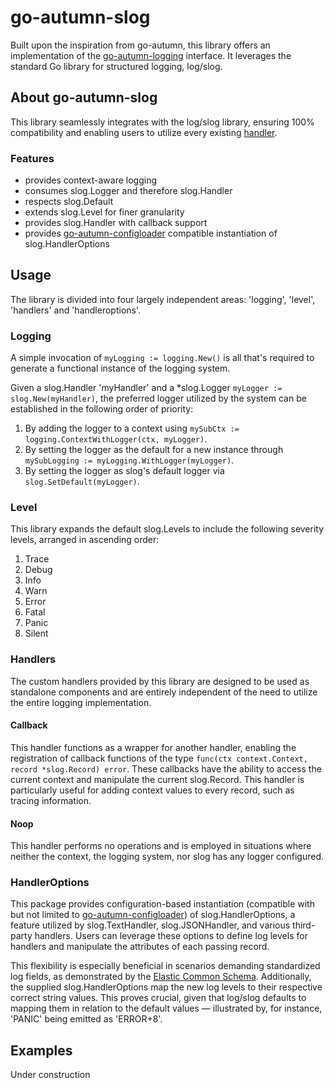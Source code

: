 # go-autumn-slog

Built upon the inspiration from go-autumn, this library offers an implementation of
the [go-autumn-logging](https://github.com/StephanHCB/go-autumn-logging) interface. It leverages the standard Go library
for structured logging, log/slog.

## About go-autumn-slog

This library seamlessly integrates with the log/slog library, ensuring 100% compatibility and enabling users to utilize
every existing [handler](https://pkg.go.dev/log/slog#hdr-Writing_a_handler).

### Features

* provides context-aware logging
* consumes slog.Logger and therefore slog.Handler
* respects slog.Default
* extends slog.Level for finer granularity
* provides slog.Handler with callback support
* provides [go-autumn-configloader](https://github.com/Roshick/go-autumn-configloader) compatible instantiation of
  slog.HandlerOptions

## Usage

The library is divided into four largely independent areas: 'logging', 'level', 'handlers' and 'handleroptions'.

### Logging

A simple invocation of `myLogging := logging.New()` is all that's required to generate a functional instance of the
logging system.

Given a slog.Handler 'myHandler' and a *slog.Logger `myLogger := slog.New(myHandler)`, the preferred logger utilized by
the system can be established in the following order of priority:

1. By adding the logger to a context using `mySubCtx := logging.ContextWithLogger(ctx, myLogger)`.
2. By setting the logger as the default for a new instance through `mySubLogging := myLogging.WithLogger(myLogger)`.
3. By setting the logger as slog's default logger via `slog.SetDefault(myLogger)`.

### Level

This library expands the default slog.Levels to include the following severity levels, arranged in ascending order:

1. Trace
2. Debug
3. Info
4. Warn
5. Error
6. Fatal
7. Panic
8. Silent

### Handlers

The custom handlers provided by this library are designed to be used as standalone components and are entirely
independent of the need to utilize the entire logging implementation.

#### Callback

This handler functions as a wrapper for another handler, enabling the registration of callback
functions of the type `func(ctx context.Context, record *slog.Record) error`. These
callbacks have the ability to access the current context and manipulate the current slog.Record. This handler is
particularly useful for adding context values to every record, such as tracing information.

#### Noop

This handler performs no operations and is employed in situations where neither the context, the logging system, nor
slog has any logger configured.

### HandlerOptions

This package provides configuration-based instantiation (compatible with but not limited
to [go-autumn-configloader](https://github.com/Roshick/go-autumn-configloader)) of slog.HandlerOptions, a feature
utilized by slog.TextHandler,
slog.JSONHandler, and various third-party handlers. Users can leverage these options to define log levels for handlers
and manipulate the attributes of each passing record.

This flexibility is especially beneficial in scenarios demanding standardized log fields, as demonstrated by
the [Elastic Common Schema](https://www.elastic.co/guide/en/ecs/current/index.html). Additionally, the supplied
slog.HandlerOptions map the new log levels to their respective correct string
values. This proves crucial, given that log/slog defaults to mapping them in relation to the default values —
illustrated
by, for instance, 'PANIC' being emitted as 'ERROR+8'.

## Examples

Under construction
